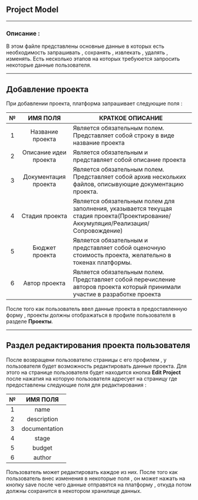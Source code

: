 ## **Project Model**

---


### **Описание :**

В этом файле представлены основные  данные в которых есть необходимость запрашивать , сохранять , извлекать , удалять , изменять. Есть несколько этапов на которых требуюется запросить некоторые данные пользователя.

---

## **Добавление проекта**

При добавлении проекта, платформа запрашивает следующие поля : 
 
| №     |  ИМЯ ПОЛЯ  | КРАТКОЕ ОПИСАНИЕ
|:-----:|:------------:|----------------- 
| 1     | Название проекта      | Является обязательным полем. Представляет собой строку в виде название проекта
| 2     | Описание идеи проекта    | Является обязательным и представляет собой описание проекта
| 3     | Документация проекта    | Является обязательным полем. Представляет собой архив нескольких файлов, описывующие документацию проекта.
| 4     | Стадия проекта      | Является обязательным полем для заполнения, указывается текущая стадия проекта(Проектирование/Аккумуляция/Реализация/Сопровождение)
| 5     | Бюджет проекта    | Является обязательным и представляет собой оценочную стоимость проекта, желательно в токенах платформы.
| 6     | Автор проекта    | Является обязательным полем. Представляет собой перечисление авторов проекта который принимали участие в разработке проекта

После того как пользователь ввел данные проекта в предоставленную форму , проекты должны отображаться в профиле пользователя в разделе **Проекты**.

---

## Раздел редактирования проекта пользователя 

После возвращени пользователю страницы с его профилем , у пользователя будет возможность редактировать данные проекта. Для этого на странице пользователя будет находится кнопка **Edit Project** после нажатия на которую пользователя адресует на страницу где предоставлены следующие поля для редактирования : 



| №     |  ИМЯ ПОЛЯ                                |
|:-----:|:----------------------------------------:|
| 1     | name                                  |
| 2     | description                                 | 
| 3     | documentation                                |
| 4     | stage                              | 
| 5     | budget                                 | 
| 6     | author                                   |  


Пользователь может редактировать каждое из них. После того как пользователь внес изменения в некоторые поля , он может нажать на кнопку save после чего данные отправятся на платформу , откуда потом должны сохранится в некотором хранилище данных.
